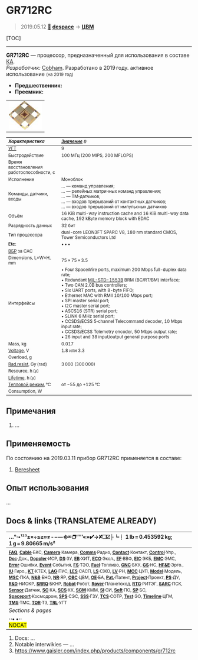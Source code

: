 # GR712RC
> 2019.05.12 **[🚀](../index/index.md) [despace](index.md)** → **[ЦВМ](obc.md)**

[TOC]

---

**GR712RC** — процессор, предназначенный для использования в составе [КА](sc.md).  
*Разработчик:* [Cobham](cobham.md). Разработано в 2019 году. активное использование <small>(на 2019 год)</small>
   - **Предшественник:** 
   - **Преемник:** 

||
|:--|
| [![](f/cpu/g/gr712rc_pic1_thumb.jpg)](f/cpu/g/gr712rc_pic1.jpg)  |

<small>

|*Характеристика*|*[Значение](si.md) <small>()</small>*|
|:--|:--|
|[УГТ](trl.md)| 9  |
| Быстродействие  | 100 МГц (200 MIPS, 200 MFLOPS) |
| Время восстановления<br> работоспособности, с  |  |
|Исполнение|  Моноблок  |
| Команды, датчики, входы  |… — команд управления;<br>… — релейных матричных команд управления;<br>… — ТМ‑датчиков;<br>… — входов прерываний от контактных датчиков;<br>… — входов прерываний от импульсных датчиков  |
| Объём  | 16 KiB multi-way instruction cache and 16 KiB multi-way data cache, 192 kByte memory block with EDAC  |
| Разрядность данных  | 32 бит |
| Тип процессора  | dual-core LEON3FT SPARC V8, 180 nm standard CMOS, Tower Semiconductors Ltd |
|**Etc:**|• • •|
|[ВБР](srrq.md) за САС|  |
|Dimensions, L×W×H, mm|  75 × 75 × 3.5  |
|Интерфейсы|  • Four SpaceWire ports, maximum 200 Mbps full-duplex data rate;<br> • Redundant [MIL-STD-1553B](mil_std_1553b.md) BRM (BC/RT/BM) interface;<br> • Two CAN 2.0B bus controllers;<br> • Six UART ports, with 8-byte FIFO;<br> • Ethernet MAC with RMII 10/100 Mbps port;<br> • SPI master serial port;<br> • I2C master serial port;<br> • ASCS16 (STR) serial port;<br> • SLINK 6 MHz serial port;<br> • CCSDS/ECSS 5‑channel Telecommand decoder, 10 Mbps input rate;<br> • CCSDS/ECSS Telemetry encoder, 50 Mbps output rate;<br> • 26 input and 38 input/output general purpose ports  |
|Mass, kg|  0.017  |
|[Voltage](voltage.md), V|  1.8 или 3.3 |
|Overload, g|   |
|[Rad.resist](ion_rad.md), Gy (rad)|  3 000 (300 000)   |
|Resource, h (y)|   |
|[Lifetime](lifetime.md), h (y)|  |
|[Тепловой режим](tcs.md), ℃|  от −55 до +125 ℃  |
|Consumption, W|   |

</small>



<p style="page-break-after:always"> </p>

## Примечания
   1. …



## Применяемость
По состоянию на 2019.03.11 прибор GR712RC применяется в составе:

   1. [Beresheet](beresheet.md)



## Опыт использования
…



<p style="page-break-after:always"> </p>

## Docs & links (TRANSLATEME ALREADY)
|…°·•¹²³±×÷≤≥≈≠ ‑ −— ⎆✉ ❐“”’«»✔→✘☐☑├┕┆ 1 lb = 0.453592 kg; 1 g = 9.80665 m/s²|
|:--|
|<small>**[FAQ](faq.md)**, **[Cable](cable.md)**·БКС, **[Camera](cam.md)**·Камера, **[Comms](comms.md)**·Радио, **[Contact](contact.md)**·Контакт, **[Control](control.md)**·Упр., **[Doc](doc.md)**·Док., **[Doppler](doppler.md)**·ИСР, **[DS](ds.md)**·ЗУ, **[EB](eb.md)**·ХИТ, **[ECO](ecology.md)**·Экол., **[EF](ef.md)**·ВВФ, **[ElC](elc.md)**·ЭКБ, **[EMC](emc.md)**·ЭМС, **[Error](error.md)**·Ошибки, **[Event](event.md)**·События, **[FS](fs.md)**·ТЭО, **[Fuel](fuel.md)**·Топливо, **[GNC](gnc.md)**·БКУ, **[GS](scs.md)**·НС, **[HF&E](hfe.md)**·Эрго., **[IU](iu.md)**·Гиро., **[KT](kt.md)**·КТЕХ, **[LAG](lag.md)**·ПУC, **[LES](les.md)**·САСП, **[LS](ls.md)**·СЖО, **[LV](lv.md)**·РН, **[MCC](mcc.md)**·ЦУП, **[Model](model.md)**·Модель, **[MSC](sc.md)**·ПКА, **[N&B](nnb.md)**·БНО, **[NR](nr.md)**·ЯР, **[OBC](obc.md)**·ЦВМ, **[OE](oe.md)**·БА, **[Pat.](патент.md)**·Патент, **[Project](project.md)**·Проект, **[PS](ps.md)**·ДУ, **[R&D](rnd.md)**·НИОКР, **[SRRQ](srrq.md)**·БКНР, **[Robot](robotics.md)**·Робот, **[Rover](rover.md)**·Планетоход, **[RTG](rtg.md)**·РИТЭГ, **[SARC](sarc.md)**·ПСК, **[Sensor](sensor.md)**·Датчик, **[SC](sc.md)**·КА, **[SCS](scs.md)**·КК, **[SGM](sgm.md)**·КММ, **[SI](si.md)**·СИ, **[Soft](soft.md)**·ПО, **[SP](sp.md)**·БС, **[Spaceport](spaceport.md)**·Космодром, **[SPS](sps.md)**·СЭС, **[SSS](sss.md)**·ГЗУ, **[TCS](tcs.md)**·СОТР, **[Test](test.md)**·ЭО, **[Timeline](timeline.md)**·ЦГМ, **[TMS](tms.md)**·ТМС, **[TOR](tor.md)**·ТЗ, **[TRL](trl.md)**·УГТ</small>|
|*Sections & pages*|
|**··• [](.md) •··**<br> <mark>NOCAT</mark> |

   1. Docs: …
   1. Notable interwikies — …
   1. <https://www.gaisler.com/index.php/products/components/gr712rc>
